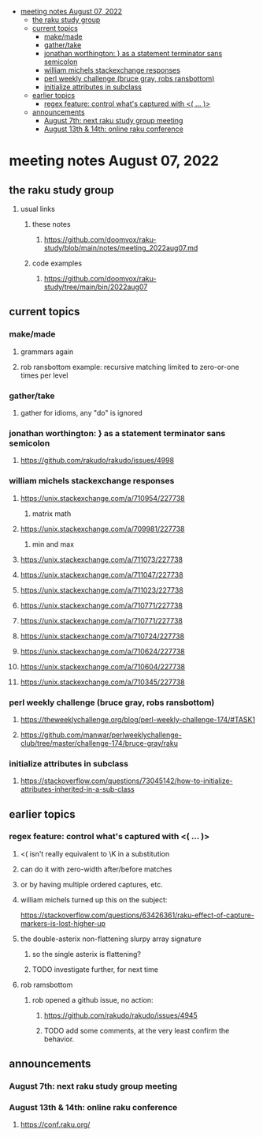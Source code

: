 - [meeting notes August 07, 2022](#org32eb655)
  - [the raku study group](#orgd49efdb)
  - [current topics](#org5726a28)
    - [make/made](#org781d7ed)
    - [gather/take](#orgc1f1e41)
    - [jonathan worthington: } as a statement terminator sans semicolon](#org7282952)
    - [william michels stackexchange responses](#org4fa8f4e)
    - [perl weekly challenge (bruce gray, robs ransbottom)](#org9a14e32)
    - [initialize attributes in subclass](#org457eddb)
  - [earlier topics](#org159fe26)
    - [regex feature: control what's captured with <( &#x2026; )>](#org0cb5553)
  - [announcements](#orgb7a2cc0)
    - [August 7th: next raku study group meeting](#orgf7ee84a)
    - [August 13th & 14th: online raku conference](#org89eafdc)


<a id="org32eb655"></a>

# meeting notes August 07, 2022


<a id="orgd49efdb"></a>

## the raku study group

1.  usual links

    1.  these notes
    
        1.  <https://github.com/doomvox/raku-study/blob/main/notes/meeting_2022aug07.md>
    
    2.  code examples
    
        1.  <https://github.com/doomvox/raku-study/tree/main/bin/2022aug07>


<a id="org5726a28"></a>

## current topics


<a id="org781d7ed"></a>

### make/made

1.  grammars again

2.  rob ransbottom example: recursive matching limited to zero-or-one times per level


<a id="orgc1f1e41"></a>

### gather/take

1.  gather for idioms, any "do" is ignored


<a id="org7282952"></a>

### jonathan worthington: } as a statement terminator sans semicolon

1.  <https://github.com/rakudo/rakudo/issues/4998>


<a id="org4fa8f4e"></a>

### william michels stackexchange responses

1.  <https://unix.stackexchange.com/a/710954/227738>

    1.  matrix math

2.  <https://unix.stackexchange.com/a/709981/227738>

    1.  min and max

3.  <https://unix.stackexchange.com/a/711073/227738>

4.  <https://unix.stackexchange.com/a/711047/227738>

5.  <https://unix.stackexchange.com/a/711023/227738>

6.  <https://unix.stackexchange.com/a/710771/227738>

7.  <https://unix.stackexchange.com/a/710771/227738>

8.  <https://unix.stackexchange.com/a/710724/227738>

9.  <https://unix.stackexchange.com/a/710624/227738>

10. <https://unix.stackexchange.com/a/710604/227738>

11. <https://unix.stackexchange.com/a/710345/227738>


<a id="org9a14e32"></a>

### perl weekly challenge (bruce gray, robs ransbottom)

1.  <https://theweeklychallenge.org/blog/perl-weekly-challenge-174/#TASK1>

2.  <https://github.com/manwar/perlweeklychallenge-club/tree/master/challenge-174/bruce-gray/raku>


<a id="org457eddb"></a>

### initialize attributes in subclass

1.  <https://stackoverflow.com/questions/73045142/how-to-initialize-attributes-inherited-in-a-sub-class>


<a id="org159fe26"></a>

## earlier topics


<a id="org0cb5553"></a>

### regex feature: control what's captured with <( &#x2026; )>

1.  <( isn't really equivalent to \K in a substitution

2.  can do it with zero-width after/before matches

3.  or by having multiple ordered captures, etc.

4.  william michels turned up this on the subject:

    <https://stackoverflow.com/questions/63426361/raku-effect-of-capture-markers-is-lost-higher-up>

1.  the double-asterix non-flattening slurpy array signature

    1.  so the single asterix is flattening?
    
    2.  TODO investigate further, for next time

2.  rob ramsbottom

    1.  rob opened a github issue, no action:
    
        1.  <https://github.com/rakudo/rakudo/issues/4945>
        
        2.  TODO add some comments, at the very least confirm the behavior.


<a id="orgb7a2cc0"></a>

## announcements


<a id="orgf7ee84a"></a>

### August 7th: next raku study group meeting


<a id="org89eafdc"></a>

### August 13th & 14th: online raku conference

1.  <https://conf.raku.org/>
